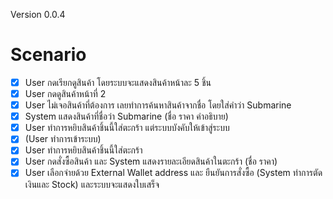 Version 0.0.4
# Scenario

* [X] User กดเรียกดูสินค้า โดยระบบจะแสดงสินค้าหน้าละ 5 ชิ้น
* [X] User กดดูสินค้าหน้าที่ 2
* [X] User ไม่เจอสินค้าที่ต้องการ เลยทำการค้นหาสินค้าจากชื่อ โดยใส่คำว่า Submarine
* [X] System แสดงสินค้าที่ชื่อว่า Submarine (ชื่อ ราคา คำอธิบาย)
* [X] User ทำการหยิบสินค้าชิ้นนี้ใส่ตะกร้า แต่ระบบบังคับให้เข้าสู่ระบบ
* [X] (User ทำการเข้าระบบ)
* [X] User ทำการหยิบสินค้าชิ้นนี้ใส่ตะกร้า
* [X] User กดสั่งซื้อสินค้า และ System แสดงรายละเอียดสินค้าในตะกร้า (ชื่อ ราคา)
* [X] User เลือกจ่ายด้วย External Wallet address และ ยืนยันการสั่งซื้อ (System ทำการตัดเงินและ Stock) และระบบจะแสดงใบเสร็จ